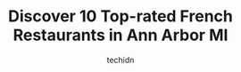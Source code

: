 ---
layout: ampstory
image: https://i0.wp.com/www.depkes.org/wp-content/uploads/2023/06/french-restaurants-0-in-ann-arbor-mi-1685839165.jpeg?resize=640,853
author: techidn
featured: false
description: Discover the impressive array of French Restaurants options in Ann Arbor MI, where you can find 10 of the largest French Restaurants establishments in the area. From renowned classics to hid
title: Discover 10 Top-rated French Restaurants in Ann Arbor MI
cover:
   title: Discover 10 Top-rated French Restaurants in Ann Arbor MI
   subtitle: Rickpate
   background: https://www.depkes.org/wp-content/uploads/2023/06/french-restaurants-0-in-ann-arbor-mi-1685839165.jpeg

pages: 
 - layout: thirds
   top: <h1>#1 Fleetwood Diner</h1>
   bottom: "<p>Actually pretty surprised with this spot!  Was expecting 3/5 for mediocre food/service, but service was really fast and the food was better that I would think for the pri</p>"
   background: https://www.depkes.org/wp-content/uploads/2023/06/french-restaurants-1-in-ann-arbor-mi-1685839166.jpeg
   backgroundblur: true
 - layout: thirds
   top: <h1>#2 Aventura</h1>
   bottom: "<p>The good - the food presentation is on point. Everything looks great, you eat with your eyes first and this place delivers. The food came out on time, and the service was </p>"
   background: https://www.depkes.org/wp-content/uploads/2023/06/french-restaurants-2-in-ann-arbor-mi-1685839166.jpeg
   cta:
      link: https://www.depkes.org/blog/discover-10-top-rated-french-restaurants-in-ann-arbor-mi/
      text: Discover 10 Top-rated French Restaurants in Ann Arbor MI
 - layout: thirds
   top: <h1>#3 Angelos</h1>
   bottom: "<p>1100 Catherine St, Ann Arbor, MI 48104, United States</p>"
   background: https://www.depkes.org/wp-content/uploads/2023/06/french-restaurants-3-in-ann-arbor-mi-1685839166.jpeg
   cta:
      link: https://www.depkes.org/blog/discover-10-top-rated-french-restaurants-in-ann-arbor-mi/
      text: Discover 10 Top-rated French Restaurants in Ann Arbor MI
 - layout: thirds
   top: <h1>#4 Café Zola</h1>
   bottom: "<p>112 W Washington St, Ann Arbor, MI 48104, United States</p>"
   background: https://images.unsplash.com/photo-1496096265110-f83ad7f96608?ixlib=rb-4.0.3&ixid=MnwxMjA3fDB8MHxwaG90by1wYWdlfHx8fGVufDB8fHx8&auto=format&fit=crop&w=640&h=853&q=80
   cta:
      link: https://www.depkes.org/blog/discover-10-top-rated-french-restaurants-in-ann-arbor-mi/
      text: Discover 10 Top-rated French Restaurants in Ann Arbor MI
 - layout: thirds
   top: <h1>#5 Zola Bistro</h1>
   bottom: "<p>3030 Washtenaw Ave #101, Ann Arbor, MI 48104, United States</p>"
   background: https://images.unsplash.com/photo-1602536052359-ef94c21c5948?ixlib=rb-4.0.3&ixid=MnwxMjA3fDB8MHxwaG90by1wYWdlfHx8fGVufDB8fHx8&auto=format&fit=crop&w=640&h=853&q=80
   cta:
      link: https://www.depkes.org/blog/discover-10-top-rated-french-restaurants-in-ann-arbor-mi/
      text: Discover 10 Top-rated French Restaurants in Ann Arbor MI
 - layout: thirds
   top: <h1>#6 The Earle Restaurant</h1>
   bottom: "<p>121 W Washington St, Ann Arbor, MI 48104, United States</p>"
   background: https://images.unsplash.com/photo-1613843873231-1447db182f97?ixlib=rb-4.0.3&ixid=MnwxMjA3fDB8MHxwaG90by1wYWdlfHx8fGVufDB8fHx8&auto=format&fit=crop&w=640&h=853&q=80
   cta:
      link: https://www.depkes.org/blog/discover-10-top-rated-french-restaurants-in-ann-arbor-mi/
      text: Discover 10 Top-rated French Restaurants in Ann Arbor MI
 - layout: thirds
   top: <h1>#7 Black Pearl</h1>
   bottom: "<p>302 S Main St, Ann Arbor, MI 48104, United States</p>"
   background: https://images.unsplash.com/photo-1536745287225-21d689278fd1?ixlib=rb-4.0.3&ixid=MnwxMjA3fDB8MHxwaG90by1wYWdlfHx8fGVufDB8fHx8&auto=format&fit=crop&w=640&h=853&q=80
   cta:
      link: https://www.depkes.org/blog/discover-10-top-rated-french-restaurants-in-ann-arbor-mi/
      text: Discover 10 Top-rated French Restaurants in Ann Arbor MI
 - layout: thirds
   middle: Continue reading...
   background: https://images.unsplash.com/photo-1567360425618-1594206637d2?ixlib=rb-4.0.3&ixid=MnwxMjA3fDB8MHxwaG90by1wYWdlfHx8fGVufDB8fHx8&auto=format&fit=crop&w=640&h=853&q=80
   cta:
      link: https://www.depkes.org/blog/discover-10-top-rated-french-restaurants-in-ann-arbor-mi/
      text: Discover 10 Top-rated French Restaurants in Ann Arbor MI
      
---
